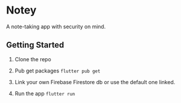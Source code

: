 # Notey

A note-taking app with security on mind.

## Getting Started

1. Clone the repo

2. Pub get packages ```flutter pub get```

3. Link your own Firebase Firestore db or use the default one linked.

4. Run the app ```flutter run```
   

